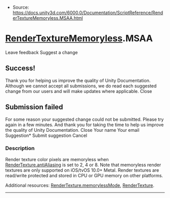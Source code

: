 * Source: https://docs.unity3d.com/6000.0/Documentation/ScriptReference/RenderTextureMemoryless.MSAA.html

#  [RenderTextureMemoryless](https://docs.unity3d.com/6000.0/Documentation/ScriptReference/RenderTextureMemoryless.html).MSAA
Leave feedback
Suggest a change
## Success!
Thank you for helping us improve the quality of Unity Documentation. Although we cannot accept all submissions, we do read each suggested change from our users and will make updates where applicable.
Close
## Submission failed
For some reason your suggested change could not be submitted. Please <a>try again</a> in a few minutes. And thank you for taking the time to help us improve the quality of Unity Documentation.
Close
Your name Your email Suggestion* Submit suggestion
Cancel
### Description
Render texture color pixels are memoryless when [RenderTexture.antiAliasing](https://docs.unity3d.com/6000.0/Documentation/ScriptReference/RenderTexture-antiAliasing.html) is set to 2, 4 or 8.
Note that memoryless render textures are only supported on iOS/tvOS 10.0+ Metal. Render textures are read/write protected and stored in CPU or GPU memory on other platforms.  
  
Additional resources: [RenderTexture.memorylessMode](https://docs.unity3d.com/6000.0/Documentation/ScriptReference/RenderTexture-memorylessMode.html), [RenderTexture](https://docs.unity3d.com/6000.0/Documentation/ScriptReference/RenderTexture.html).
* * *
